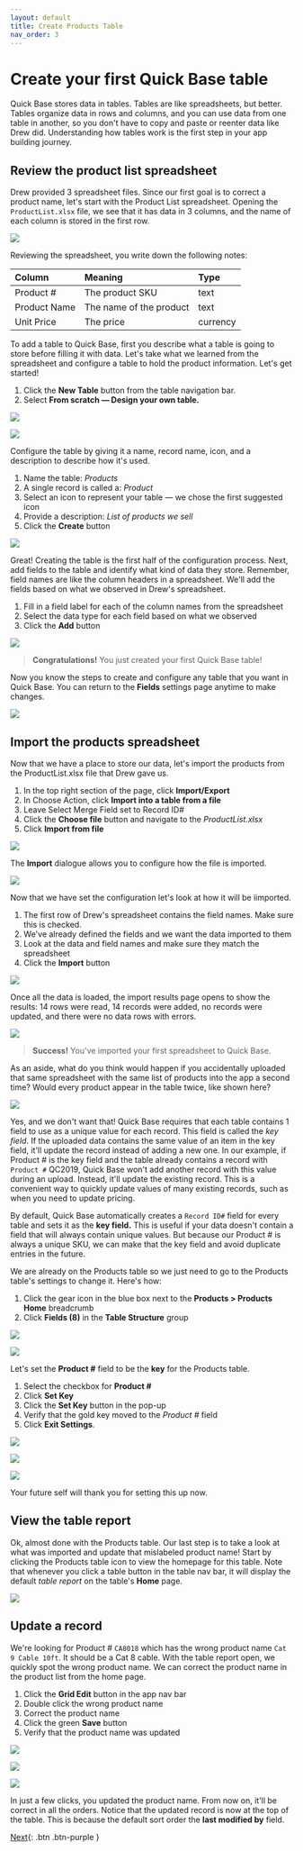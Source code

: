 ```yaml
---
layout: default
title: Create Products Table
nav_order: 3
---
```


# Create your first Quick Base table

Quick Base stores data in tables. Tables are like spreadsheets, but better. Tables organize data in rows and columns, and you can use data from one table in another, so you don't have to copy and paste or reenter data like Drew did. Understanding how tables work is the first step in your app building journey.  

## Review the product list spreadsheet

Drew provided 3 spreadsheet files. Since our first goal is to correct a product name, let's start with the Product List spreadsheet. Opening the `ProductList.xlsx` file, we see that it has data in 3 columns, and the name of each column is stored in the first row.  

![](assets/images/prodTable.png)

Reviewing the spreadsheet, you write down the following notes:

| Column | Meaning | Type |
|:-|:-|:-|
| Product # | The product SKU | text |
| Product Name | The name of the product | text |
| Unit Price | The price | currency |

To add a table to Quick Base, first you describe what a table is going to store before filling it with data. Let's take what we learned from the spreadsheet and configure a table to hold the product information. Let's get started!
1. Click the **New Table** button from the table navigation bar. 
2. Select **From scratch — Design your own table.**

![](assets/images/image-3.png)

![](assets/images/image-4.png)

Configure the table by giving it a name, record name, icon, and a description to describe how it's used.

1. Name the table: _Products_
2. A single record is called a: _Product_
3. Select an icon to represent your table — we chose the first suggested icon
4. Provide a description: _List of products we sell_
5. Click the **Create** button

![](assets/images/image-5.png)

Great! Creating the table is the first half of the configuration process. Next, add fields to the table and identify what kind of data they store. Remember, field names are like the column headers in a spreadsheet. We'll add the fields based on what we observed in Drew's spreadsheet.  

1. Fill in a field label for each of the column names from the spreadsheet
2. Select the data type for each field based on what we observed
3. Click the **Add** button

![](assets/images/image-6.png)

> **Congratulations!** You just created your first Quick Base table!

Now you know the steps to create and configure any table that you want in Quick Base. You can return to the **Fields** settings page anytime to make changes.

![](assets/images/image-7.png)

## Import the products spreadsheet

Now that we have a place to store our data, let's import the products from the ProductList.xlsx file that Drew gave us.

1. In the top right section of the page, click **Import/Export** 
2. In Choose Action, click **Import into a table from a file**
3. Leave Select Merge Field set to Record ID#
4. Click the **Choose file** button and navigate to the _ProductList.xlsx_
5. Click **Import from file**

![](assets/images/image-7a.png)

The **Import** dialogue allows you to configure how the file is imported.


![](assets/images/image-8.png)

Now that we have set the configuration let's look at how it will be iimported.

1. The first row of Drew's spreadsheet contains the field names. Make sure this is checked.
2. We've already defined the fields and we want the data imported to them
3. Look at the data and field names and make sure they match the spreadsheet
4. Click the **Import** button

![](assets/images/image-9.png)

Once all the data is loaded, the import results page opens to show the results: 14 rows were read, 14 records were added, no records were updated, and there were no data rows with errors. 

![](assets/images/image-10.png)

> **Success!** You've imported your first spreadsheet to Quick Base. 

As an aside, what do you think would happen if you accidentally uploaded that same spreadsheet with the same list of products into the app a second time? Would every product appear in the table twice, like shown here?

![](assets/images/dupData.png)

Yes, and we don't want that! Quick Base requires that each table contains 1 field to use as a unique value for each record. This field is called the _key field_. If the uploaded data contains the same value of an item in the key field, it'll update the record instead of adding a new one. In our example, if Product # is the key field and the table already contains a record with `Product #` QC2019, Quick Base won't add another record with this value during an upload. Instead, it'll update the existing record. This is a convenient way to quickly update values of many existing records, such as when you need to update pricing.

By default, Quick Base automatically creates a `Record ID#` field for every table and sets it as the **key field.** This is useful if your data doesn't contain a field that will always contain unique values. But because our Product # is always a unique SKU, we can make that the key field and avoid duplicate entries in the future.

We are already on the Products table so we just need to go to the Products table's settings to change it. Here's how:


1. Click the gear icon in the blue box next to the **Products > Products Home** breadcrumb
2. Click **Fields (8)** in the **Table Structure** group


![](assets/images/image-10a.png)

![](assets/images/image-11.png)

Let's set the **Product #** field to be the **key** for the Products table.


1. Select the checkbox for **Product #**
2. Click **Set Key**
3. Click the **Set Key** button in the pop-up  
4. Verify that the gold key moved to the _Product #_ field 
5. Click **Exit Settings**.

![](assets/images/image-12.png)

![](assets/images/image-13.png)

![](assets/images/image-14.png)



Your future self will thank you for setting this up now. 

## View the table report

Ok, almost done with the Products table. Our last step is to take a look at what was imported and update that mislabeled product name! Start by clicking the Products table icon to view the homepage for this table. Note that whenever you click a table button in the table nav bar, it will display the default _table report_ on the table's **Home** page. 

![](assets/images/image-15.png)

## Update a record

We're looking for Product # `CA8018` which has the wrong product name `Cat 9 Cable 10ft`. It should be a Cat 8 cable. With the table report open, we quickly spot the wrong product name. We can correct the product name in the product list from the home page. 



1. Click the **Grid Edit** button in the app nav bar 
2. Double click the wrong product name
3. Correct the product name
4. Click the green **Save** button
5. Verify that the product name was updated 

![](assets/images/image-15b.png)

![](assets/images/image-16.png)

![](assets/images/image-16a.png)

In just a few clicks, you updated the product name. From now on, it'll be correct in all the orders. Notice that the updated record is now at the top of the table. This is because the default sort order the **last modified by** field.

[Next](createOrders.html){: .btn .btn-purple }
